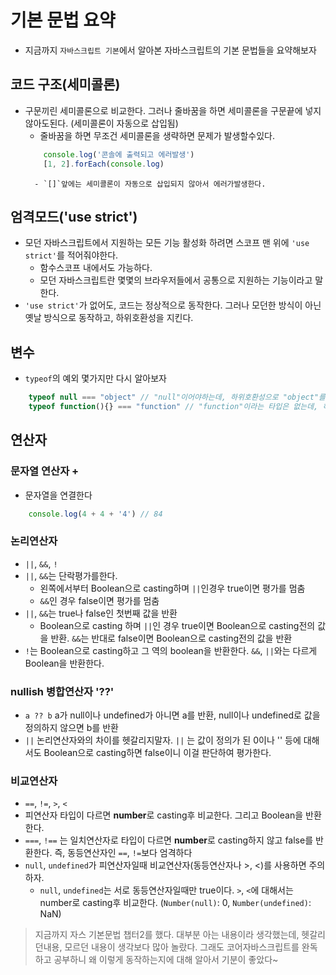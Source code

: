 # 기본 문법 요약
- 지금까지 `자바스크립트 기본`에서 알아본 자바스크립트의 기본 문법들을 요약해보자

## 코드 구조(세미콜론)
- 구문끼린 세미콜론으로 비교한다. 그러나 줄바꿈을 하면 세미콜론을 구문끝에 넣지않아도된다. (세미콜론이 자동으로 삽입됨)
    - 줄바꿈을 하면 무조건 세미콜론을 생략하면 문제가 발생할수있다.
    ```javascript
        console.log('콘솔에 출력되고 에러발생')
        [1, 2].forEach(console.log)
    ```
        - `[]`앞에는 세미콜론이 자동으로 삽입되지 않아서 에러가발생한다.

## 엄격모드('use strict')
- 모던 자바스크립트에서 지원하는 모든 기능 활성화 하려면 스코프 맨 위에 `'use strict'`를 적어줘야한다.
    - 함수스코프 내에서도 가능하다.
    - 모던 자바스크립트란 몇몇의 브라우저들에서 공통으로 지원하는 기능이라고 말한다.
- `'use strict'`가 없어도, 코드는 정상적으로 동작한다. 그러나 모던한 방식이 아닌 옛날 방식으로 동작하고, 하위호환성을 지킨다.

## 변수
- `typeof`의 예외 몇가지만 다시 알아보자
```javascript
    typeof null === "object" // "null"이어야하는데, 하위호환성으로 "object"를 반환한다.
    typeof function(){} === "function" // "function"이라는 타입은 없는데, 하위호환성문제로 이렇게 그냥 출력된다. 원래는 "object"여야 맞다.
```

## 연산자

### 문자열 연산자 +
- 문자열을 연결한다
```javascript
    console.log(4 + 4 + '4') // 84
```

### 논리연산자
- `||`, `&&`, `!`
- `||`, `&&`는 단락평가를한다.
    - 왼쪽에서부터 Boolean으로 casting하며 `||`인경우 true이면 평가를 멈춤
    - `&&`인 경우 false이면 평가를 멈춤
- `||`, `&&`는 true나 false인 첫번째 값을 반환
    - Boolean으로 casting 하며 `||`인 경우 true이면 Boolean으로 casting전의 값을 반환. `&&`는 반대로 false이면 Boolean으로 casting전의 값을 반환
- `!`는 Boolean으로 casting하고 그 역의 boolean을 반환한다. `&&`, `||`와는 다르게 Boolean을 반환한다.

### nullish 병합연산자 '??'
- `a ?? b` a가 null이나 undefined가 아니면 a를 반환, null이나 undefined로 값을 정의하지 않으면 b를 반환
- `||` 논리연산자와의 차이를 헷갈리지말자. `||` 는 값이 정의가 된 0이나 '' 등에 대해서도 Boolean으로 casting하면 false이니 이걸 판단하여 평가한다.

### 비교연산자
- `==`, `!=`, `>`, `<`
- 피연산자 타입이 다르면 **number**로 casting후 비교한다. 그리고 Boolean을 반환한다.
- `===`, `!==` 는 일치연산자로 타입이 다르면 **number**로 casting하지 않고 false를 반환한다. 즉, 동등연산자인 `==`, `!=`보다 엄격하다
- `null`, `undefined`가 피연산자일때 비교연산자(동등연산자나 >, <)를 사용하면 주의하자. 
    - `null`, `undefined`는 서로 동등연산자일때만 true이다. `>`, `<`에 대해서는 number로 casting후 비교한다. (`Number(null)`: 0, `Number(undefined)`: NaN)

> 지금까지 자스 기본문법 챕터2를 했다. 대부분 아는 내용이라 생각했는데, 헷갈리던내용, 모르던 내용이 생각보다 많아 놀랐다. 그래도 코어자바스크립트를 완독하고 공부하니 왜 이렇게 동작하는지에 대해 알아서 기분이 좋았다~
